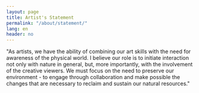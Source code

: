 ```yaml
---
layout: page
title: Artist's Statement
permalink: "/about/statement/"
lang: en
header: no
---
```


"As artists, we have the ability of combining our art skills with the need for awareness of the physical world. I believe our role is to initiate interaction not only with nature in general, but, more importantly, with the involvement of the creative viewers. We must focus on the need to preserve our environment - to engage through collaboration and make possible the changes that are necessary to reclaim and sustain our natural resources."

<p>&nbsp;</p>
<p>&nbsp;</p>
<p>&nbsp;</p>
<p>&nbsp;</p>
<p>&nbsp;</p>
<p>&nbsp;</p>